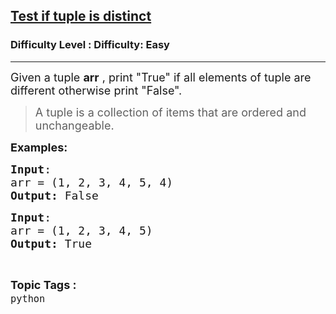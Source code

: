 <h2><a href="https://www.geeksforgeeks.org/problems/test-if-tuple-is-distinct/1?page=1&category=python&sortBy=submissions">Test if tuple is distinct</a></h2><h3>Difficulty Level : Difficulty: Easy</h3><hr><div class="problems_problem_content__Xm_eO"><p><span style="font-size: 18px;">Given a tuple <strong>arr</strong> , print "True" if all elements of tuple are different otherwise print "False".</span></p>
<blockquote>
<p><span style="font-size: 18px;"><span style="font-size: 18px;">A tuple is a collection of items that are ordered and unchangeable.</span></span></p>
</blockquote>
<p><span style="font-size: 18px;"><strong>Examples:</strong></span></p>
<pre><span style="font-size: 18px;"><strong>Input</strong>:
arr = (1, 2, 3, 4, 5, 4)
<strong>Output:</strong> False</span></pre>
<pre><span style="font-size: 18px;"><strong>Input</strong>:
arr = (1, 2, 3, 4, 5)
<strong>Output:</strong> True</span></pre></div><br><p><span style=font-size:18px><strong>Topic Tags : </strong><br><code>python</code>&nbsp;